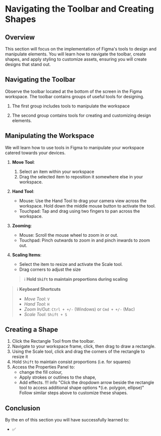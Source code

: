 # Navigating the Toolbar and Creating Shapes

## Overview
This section will focus on the implementation of Figma's tools to design and manipulate elements. You will learn how to navigate the toolbar, create shapes, and apply styling to customize assets, ensuring you will create designs that stand out.

## Navigating the Toolbar
Observe the toolbar located at the bottom of the screen in the Figma workspace. The toolbar contains groups of useful tools for designing.

1. The first group includes tools to manipulate the workspace

2. The second group contains tools for creating and customizing design elements.


## Manipulating the Workspace
We will learn how to use tools in Figma to manipulate your workspace catered towards your devices. 

1. **Move Tool**:
    1. Select an item within your workspace
    2. Drag the selected item to reposition it somewhere else in your workspace.

2. **Hand Tool**:
    - Mouse: Use the Hand Tool to drag your camera view across the workspace. Hold down the middle mouse button to activate the tool.
    - Touchpad: Tap and drag using two fingers to pan across the workspace.

3. **Zooming**:
    - Mouse: Scroll the mouse wheel to zoom in or out.
    - Touchpad: Pinch outwards to zoom in and pinch inwards to zoom out. 

4. **Scaling Items**:
    - Select the item to resize and activate the Scale tool. 
    - Drag corners to adjust the size

    > ℹ️ **Hold `Shift` to maintain proportions during scaling**


> ℹ️ **Keyboard Shortcuts**
> - *Move Tool*: `V`
> - *Hand Tool*: `H`
> - *Zoom In/Out*: `Ctrl + +/-` (Windows) or `Cmd + +/-` (Mac)
> - *Scale Tool*: `Shift + S`


## Creating a Shape
1. Click the Rectangle Tool from the toolbar.
2. Navigate to your workspace frame, click, then drag to draw a rectangle.
3. Using the Scale tool, click and drag the corners of the rectangle to resize it
4. Hold `Shift` to maintain consist proportions (i.e. for squares)
5. Access the Properties Panel to:
    - change the fill colour,
    - Apply strokes or outlines to the shape,
    - Add effects.
!!! info "Click the dropdown arrow beside the rectangle tool to access additional shape options *(i.e. polygon, ellipse)" 
    Follow similar steps above to customize these shapes.

## Conclusion
By the en of this section you will have successfully learned to:
- ✅ 
